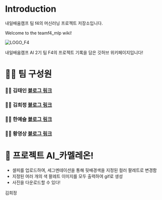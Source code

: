 # Introduction
내일배움캠프 팀 f4의 머신러닝 프로젝트 저장소입니다.

Welcome to the teamf4_mlp wiki!

![LOGO_F4](https://user-images.githubusercontent.com/97969957/169030905-1288d3f6-5cd7-4eaf-89a1-e7101175590f.png)

내일배움캠프 AI 2기 팀 F4의 프로젝트 기록을 담은 깃허브 위키페이지입니다!



# 🤹‍♀️ 팀 구성원
### 👨‍💻 김태인 [블로그 링크]()
### 👨‍💻 김희정 [블로그 링크]()
### 👨‍💻 한예슬 [블로그 링크]()
### 👨‍💻 황영상 [블로그 링크](http://velog.io/@migdracios)



# 📌 프로젝트 AI_카멜레온!
- 셀피를 업로드하여, 세그멘테이션을 통해 뒷배경색을 지정된 컬러 팔레트로 변경함
- 지정된 여러 개의 색 팔레트 이미지를 모두 출력하여 gif로 생성
- 사진을 다운로드할 수 있다!


김희정
